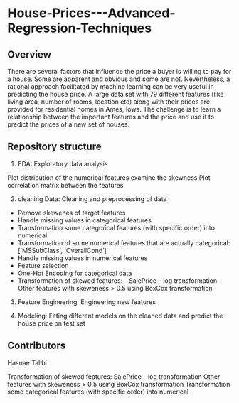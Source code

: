 # House-Prices---Advanced-Regression-Techniques


## Overview
There are several factors that influence the price a buyer is willing to pay for a house. Some are apparent and obvious and some are not. Nevertheless, a rational approach facilitated by machine learning can be very useful in predicting the house price. A large data set with 79 different features (like living area, number of rooms, location etc) along with their prices are provided for residential homes in Ames, Iowa. The challenge is to learn a relationship between the important features and the price and use it to predict the prices of a new set of houses.

## Repository structure
1. EDA: Exploratory data analysis

Plot distribution of the numerical features examine the skewness Plot correlation matrix between the features

2. cleaning Data: Cleaning and preprocessing of data

- Remove skewenes of target features 
- Handle missing values in categorical features 
- Transformation some categorical features (with specific order) into numerical
- Transformation of some numerical features that are actually categorical: ['MSSubClass', 'OverallCond’]
- Handle missing values in numerical features 
- Feature selection
- One-Hot Encoding for categorical data
- Transformation of skewed features:
      - SalePrice – log transformation
      - Other features with skeweness > 0.5 using BoxCox transformation


3. Feature Engineering: Engineering new features

4. Modeling: Fitting different models on the cleaned data and predict the house price on test set

## Contributors
Hasnae Talibi


Transformation of skewed features:
SalePrice – log transformation
Other features with skeweness > 0.5 using BoxCox transformation
Transformation some categorical features (with specific order) into numerical


